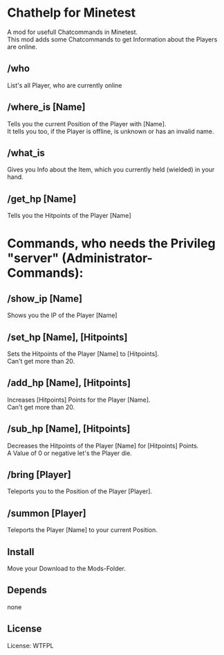 # Chathelp for Minetest

A mod for usefull Chatcommands in Minetest.<br>
This mod adds some Chatcommands to get Information about the Players are online.

## /who

List's all Player, who are currently online

## /where_is [Name]

Tells you the current Position of the Player with [Name].<br>
It tells you too, if the Player is offline, is unknown or has an invalid name.

## /what_is

Gives you Info about the Item, which you currently held (wielded) in your hand.

## /get_hp [Name]

Tells you the Hitpoints of the Player [Name]

# Commands, who needs the Privileg "server" (Administrator-Commands):

## /show_ip [Name]

Shows you the IP of the Player [Name]

## /set_hp [Name], [Hitpoints]

Sets the Hitpoints of the Player [Name] to [Hitpoints]. <br>
Can't get more than 20.

## /add_hp [Name], [Hitpoints]

Increases [Hitpoints] Points for the Player [Name]. <br>
Can't get more than 20.

## /sub_hp [Name], [Hitpoints]

Decreases the Hitpoints of the Player [Name] for [Hitpoints] Points.<br>
A Value of 0 or negative let's the Player die.

## /bring [Player]

Teleports you to the Position of the Player [Player].

## /summon [Player]

Teleports the Player [Name] to your current Position.

## Install

Move your Download to the Mods-Folder.

## Depends

none

## License

License: WTFPL
